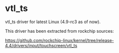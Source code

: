 # vtl_ts

vtl_ts driver for latest Linux (4.9-rc3 as of now).

This driver has been extracted from rockchip sources:

https://github.com/rockchip-linux/kernel/tree/release-4.4/drivers/input/touchscreen/vtl_ts
